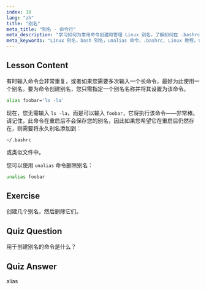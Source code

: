 ```yaml
---
index: 18
lang: "zh"
title: "别名"
meta_title: "别名 - 命令行"
meta_description: "学习如何为常用命令创建和管理 Linux 别名。了解如何在 .bashrc 中设置临时和永久别名。提高您的命令行效率！"
meta_keywords: "Linux 别名，bash 别名，unalias 命令，.bashrc, Linux 教程，命令行，Linux 初学者，Linux 指南"
---
```


## Lesson Content

有时输入命令会非常重复，或者如果您需要多次输入一个长命令，最好为此使用一个别名。要为命令创建别名，您只需指定一个别名名称并将其设置为该命令。

```bash
alias foobar='ls -la'
```

现在，您无需输入 `ls -la`，而是可以输入 `foobar`，它将执行该命令——非常棒。请记住，此命令在重启后不会保存您的别名，因此如果您希望它在重启后仍然存在，则需要将永久别名添加到：

```plaintext
~/.bashrc
```

或类似文件中。

您可以使用 `unalias` 命令删除别名：

```bash
unalias foobar
```

## Exercise

创建几个别名，然后删除它们。

## Quiz Question

用于创建别名的命令是什么？

## Quiz Answer

alias
